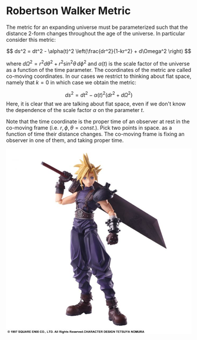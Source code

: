 # Robertson Walker Metric

The metric for an expanding universe must be parameterized such that the distance 2-form changes throughout the age of the universe. In particular consider this metric:

$$
ds^2 = dt^2 - \alpha(t)^2 \left(\frac{dr^2}{1-kr^2} + d\Omega^2 \right)
$$

where $d\Omega^2 = r^2 d\theta^2 + r^2 \sin^2{\theta}\,d\phi^2$ and $\alpha(t)$ is the scale factor of the universe as a function of the time parameter. The coordinates of the metric are called co-moving coordinates. In our cases we restrict to thinking about flat space, namely that $k=0$ in which case we obtain the metric:

$$
ds^2 = dt^2 - \alpha(t)^2 \left(dr^2 + d\Omega^2\right)
$$
Here, it is clear that we are talking about flat space, even if we don't know the dependence of the scale factor $\alpha$ on the parameter $t$. 

Note that the time coordinate is the proper time of an observer at rest in the co-moving frame (i.e. $r,\phi,\theta = const.$). Pick two points in space. as a function of time their distance changes. The co-moving frame is fixing an observer in one of them, and taking proper time. 

![hello](./isimp.jpg)

